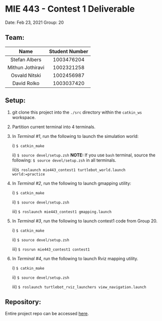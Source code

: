 # MIE 443 - Contest 1 Deliverable

Date: Feb 23, 2021
Group: 20

## Team:

|       Name       | Student Number |
|:----------------:|:--------------:|
|   Stefan Albers  |   1003476204   |
| Mithun Jothiravi |   1002321258   |
|   Osvald Nitski  |   1002456987   |
|    David Rolko   |   1003037420   |

## Setup:
1. git clone this project into the `./src` directory within the `catkin_ws` workspace.

2. Partition current terminal into 4 terminals.

3. In *Terminal #1*, run the following to launch the simulation world:

    i) `$ catkin_make`
    
    ii) `$ source devel/setup.zsh`
    **NOTE:** If you use `bash` terminal, source the following: `$ source devel/setup.zsh` in all terminals.

    iii)`$ roslaunch mie443_contest1 turtlebot_world.launch world:=practice`

4. In *Terminal #2*, run the following to launch gmapping utility:

    i) `$ catkin_make`

    ii) `$ source devel/setup.zsh`

    iii) `$ roslaunch mie443_contest1 gmapping.launch`

5. In *Terminal #3*, run the following to launch contest1 code from Group 20.

    i) `$ catkin_make`

    ii) `$ source devel/setup.zsh`

    iii) `$ rosrun mie443_contest1 contest1`

6. In *Terminal #4*, run the following to launch Rviz mapping utility. 

    i) `$ catkin_make`

    ii) `$ source devel/setup.zsh`

    iii) `$ roslaunch turtlebot_rviz_launchers view_navigation.launch`

## Repository:

Entire project repo can be accessed [here](https://github.com/OsvaldN/MIE443_Contest1/tree/main).

